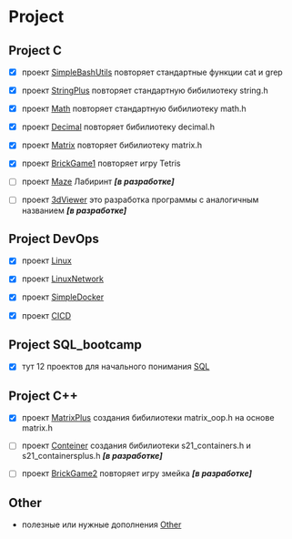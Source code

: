 # Project

## Project C

- [x] проект [SimpleBashUtils](https://github.com/Ta1de/SimpleBashUtils) повторяет стандартные функции cat и  grep

- [x] проект [StringPlus](https://github.com/Ta1de/StringPlus) повторяет стандартную бибилиотеку string.h

- [x] проект [Math](https://github.com/Ta1de/Math) повторяет стандартную бибилиотеку math.h

- [x] проект [Decimal](https://github.com/Ta1de/Decimal) повторяет бибилиотеку decimal.h

- [x] проект [Matrix](https://github.com/Ta1de/Matrix) повторяет бибилиотеку matrix.h

- [x] проект [BrickGame1](https://github.com/Ta1de/Tetris) повторяет игру Tetris

- [ ] проект [Maze](https://github.com/Ta1de/Maze) Лабиринт ***[в разработке]***

- [ ] проект [3dViewer]() это разработка программы c аналогичным названием ***[в разработке]***

## Project DevOps

- [x] проект [Linux](https://github.com/Ta1de/Linux)

- [x] проект [LinuxNetwork](https://github.com/Ta1de/LinuxNetwork)

- [x] проект [SimpleDocker](https://github.com/Ta1de/SimpleDocker)

- [x] проект [CICD](https://github.com/Ta1de/CICD)

## Project SQL_bootcamp

- [x] тут 12 проектов для начального понимания [SQL](https://github.com/Ta1de/SQLbootcamp)

## Project C++

- [x] проект [MatrixPlus](https://github.com/Ta1de/MatrixPlus) создания бибилиотеки matrix_oop.h на основе matrix.h

- [ ] проект [Conteiner](https://github.com/Ta1de/Conteiner) создания бибилиотеки s21_containers.h и s21_containersplus.h ***[в разработке]***

- [ ] проект [BrickGame2](https://github.com/Ta1de/Snake) повторяет игру змейка ***[в разработке]***

## Other
- полезные или нужные дополнения [Other](https://github.com/Ta1de/Other)

